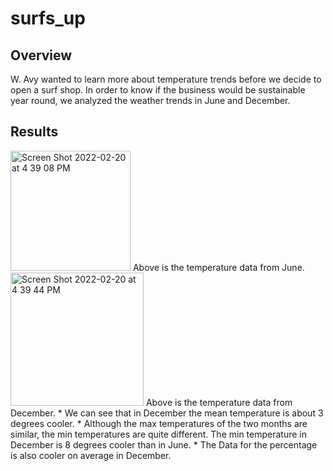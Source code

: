 # surfs_up
## Overview
W. Avy wanted to learn more about temperature trends before we decide to open a surf shop. In order to know if the business would be sustainable year round, we analyzed the weather trends in June and December. 
## Results
<img width="192" alt="Screen Shot 2022-02-20 at 4 39 08 PM" src="https://user-images.githubusercontent.com/95194554/154867534-5f024830-b4f5-4af9-99c8-f7753f4d0a0f.png">
Above is the temperature data from June.
<img width="213" alt="Screen Shot 2022-02-20 at 4 39 44 PM" src="https://user-images.githubusercontent.com/95194554/154867561-5ecb7a4c-475d-4c1b-8318-d582437861ed.png">
Above is the temperature data from December.
* We can see that in December the mean temperature is about 3 degrees cooler. 
* Although the max temperatures of the two months are similar, the min temperatures are quite different. The min temperature in December is 8 degrees cooler than in June. 
* The Data for the percentage is also cooler on average in December.
